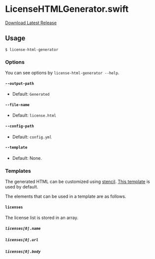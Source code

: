 # LicenseHTMLGenerator.swift

[Download Latest Release](https://github.com/Econa77/LicenseHTMLGenerator.swift/releases/latest/download/portable_license_html_generator.zip)

## Usage
```
$ license-html-generator
```

### Options
You can see options by `license-html-generator --help`.

#### `--output-path`

- Default: `Generated`

#### `--file-name`

- Default: `license.html`

#### `--config-path`

- Default: `config.yml`

#### `--template`

- Default: None.

### Templates
The generated HTML can be customized using [stencil](https://github.com/stencilproject/Stencil). [This template](https://github.com/Econa77/LicenseHTMLGenerator.swift/blob/da65a75225e97d18cfd2fc69933072f95a10fe2b/Sources/LicenseHTMLGeneratorKit/HTMLTemplate.swift#L6-L24) is used by default.

The elements that can be used in a template are as follows.

#### `licenses`
The license list is stored in an array.

##### `licenses[0].name`
##### `licenses[0].url`
##### `licenses[0].body`
